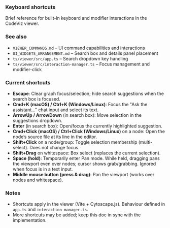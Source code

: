 ### Keyboard shortcuts

Brief reference for built-in keyboard and modifier interactions in the CodeViz viewer.

### See also
- `VIEWER_COMMANDS.md` – UI command capabilities and interactions
- `UI_WIDGETS_ARRANGEMENT.md` – Search box and details panel placement
- `ts/viewer/src/app.ts` – Search dropdown key handling
- `ts/viewer/src/interaction-manager.ts` – Focus management and modifier-click

### Current shortcuts

- **Escape**: Clear graph focus/selection; hide search suggestions when the search box is focused.
- **Cmd+K (macOS) / Ctrl+K (Windows/Linux)**: Focus the "Ask the assistant…" chat input and select its text.
- **ArrowUp / ArrowDown** (in search box): Move selection in the suggestions dropdown.
- **Enter** (in search box): Open/focus the currently highlighted suggestion.
- **Cmd+Click (macOS) / Ctrl+Click (Windows/Linux)** on a node: Open the node’s source file at its line in the editor.
- **Shift+Click** on a node/group: Toggle selection membership (multi-select). Does not change focus.
- **Shift+Drag** on whitespace: Box select (replaces the current selection).
- **Space (hold)**: Temporarily enter Pan mode. While held, dragging pans the viewport even over nodes; cursor shows grab/grabbing. Ignored when focus is in a text input.
- **Middle mouse button (press & drag)**: Pan the viewport (works over nodes and whitespace).

### Notes
- Shortcuts apply in the viewer (Vite + Cytoscape.js). Behaviour defined in `app.ts` and `interaction-manager.ts`.
- More shortcuts may be added; keep this doc in sync with the implementation.


